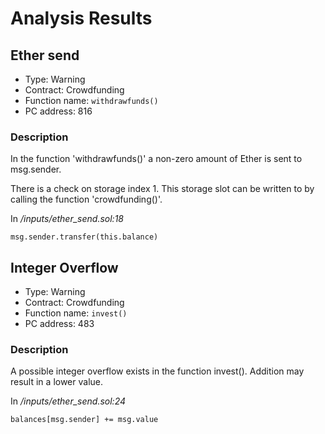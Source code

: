 # Analysis Results
## Ether send
- Type: Warning
- Contract: Crowdfunding
- Function name: `withdrawfunds()`
- PC address: 816

### Description
In the function 'withdrawfunds()' a non-zero amount of Ether is sent to msg.sender.

There is a check on storage index 1. This storage slot can be written to by calling the function 'crowdfunding()'.

In *<TESTDATA>/inputs/ether_send.sol:18*

```
msg.sender.transfer(this.balance)
```
## Integer Overflow 
- Type: Warning
- Contract: Crowdfunding
- Function name: `invest()`
- PC address: 483

### Description
A possible integer overflow exists in the function invest().
 Addition may result in a lower value.

In *<TESTDATA>/inputs/ether_send.sol:24*

```
balances[msg.sender] += msg.value
```
